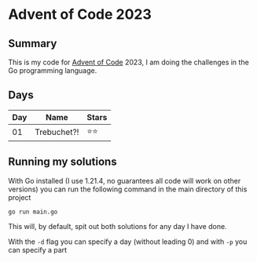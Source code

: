 # Advent of Code 2023

## Summary
This is my code for [Advent of Code](https://adventofcode.com) 2023, I am doing the challenges in the Go programming language.

## Days
|Day|Name|Stars|
|---|----|-----|
|01|Trebuchet?!|⭐⭐|

## Running my solutions
With Go installed (I use 1.21.4, no guarantees all code will work on other versions) you can run the following command in the main directory of this project
```
go run main.go
```
This will, by default, spit out both solutions for any day I have done.

With the `-d` flag you can specify a day (without leading 0) and with `-p` you can specify a part